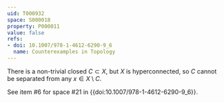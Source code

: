 ```yaml
---
uid: T000932
space: S000018
property: P000011
value: false
refs:
- doi: 10.1007/978-1-4612-6290-9_6
  name: Counterexamples in Topology
---
```


There is a non-trivial closed $C \subset X$, but $X$ is hyperconnected, so $C$ cannot be separated from any $x \in X \setminus C$.

See item #6 for space #21 in {{doi:10.1007/978-1-4612-6290-9_6}}.
